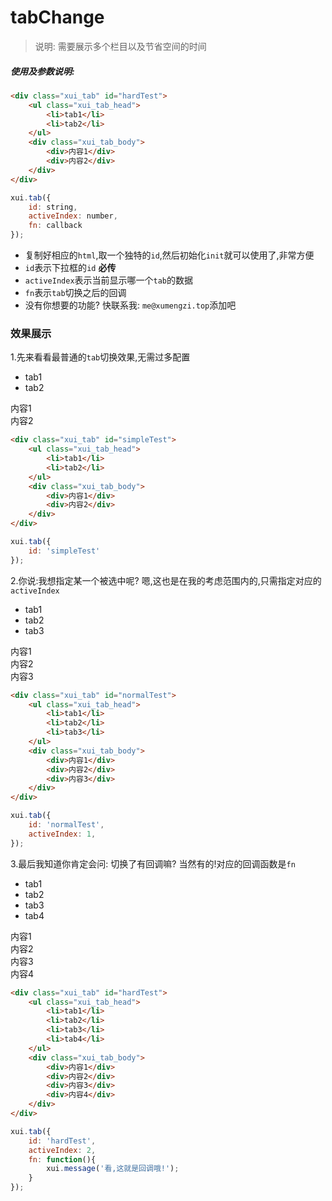 <link rel="stylesheet" type="text/css" href="../assets/xui.css">
<script type="text/javascript" src="../assets/xui.js"></script>

# tabChange

>说明: 需要展示多个栏目以及节省空间的时间

##### 使用及参数说明:
```html
<div class="xui_tab" id="hardTest">
	<ul class="xui_tab_head">
		<li>tab1</li>
		<li>tab2</li>
	</ul>
	<div class="xui_tab_body">
		<div>内容1</div>
		<div>内容2</div>
	</div>
</div>
```
```js
xui.tab({
	id: string,
	activeIndex: number,
	fn: callback
});
```
* 复制好相应的`html`,取一个独特的`id`,然后初始化`init`就可以使用了,非常方便
* `id`表示下拉框的`id` **必传**
* `activeIndex`表示当前显示哪一个`tab`的数据
* `fn`表示`tab`切换之后的回调
* 没有你想要的功能? 快联系我: `me@xumengzi.top`添加吧

### 效果展示


1.先来看看最普通的`tab`切换效果,无需过多配置
<div class="xui_tab" id="simpleTest">
	<ul class="xui_tab_head">
		<li>tab1</li>
		<li>tab2</li>
	</ul>
	<div class="xui_tab_body">
		<div>内容1</div>
		<div>内容2</div>
	</div>
</div>

<script type="text/javascript">
xui.tab({
	id: 'simpleTest'
});
</script>
```html
<div class="xui_tab" id="simpleTest">
	<ul class="xui_tab_head">
		<li>tab1</li>
		<li>tab2</li>
	</ul>
	<div class="xui_tab_body">
		<div>内容1</div>
		<div>内容2</div>
	</div>
</div>
```

```js
xui.tab({
	id: 'simpleTest'
});
```

2.你说:我想指定某一个被选中呢? 嗯,这也是在我的考虑范围内的,只需指定对应的`activeIndex`
<div class="xui_tab" id="normalTest">
	<ul class="xui_tab_head">
		<li>tab1</li>
		<li>tab2</li>
		<li>tab3</li>
	</ul>
	<div class="xui_tab_body">
		<div>内容1</div>
		<div>内容2</div>
		<div>内容3</div>
	</div>
</div>

<script type="text/javascript">
xui.tab({
	id: 'normalTest',
	activeIndex: 1,
});
</script>
```html
<div class="xui_tab" id="normalTest">
	<ul class="xui_tab_head">
		<li>tab1</li>
		<li>tab2</li>
		<li>tab3</li>
	</ul>
	<div class="xui_tab_body">
		<div>内容1</div>
		<div>内容2</div>
		<div>内容3</div>
	</div>
</div>
```

```js
xui.tab({
	id: 'normalTest',
	activeIndex: 1,
});
```

3.最后我知道你肯定会问: 切换了有回调嘛? 当然有的!对应的回调函数是`fn`
<div class="xui_tab" id="hardTest">
	<ul class="xui_tab_head">
		<li>tab1</li>
		<li>tab2</li>
		<li>tab3</li>
		<li>tab4</li>
	</ul>
	<div class="xui_tab_body">
		<div>内容1</div>
		<div>内容2</div>
		<div>内容3</div>
		<div>内容4</div>
	</div>
</div>

<script type="text/javascript">
xui.tab({
	id: 'hardTest',
	activeIndex: 2,
	fn: function(){
		xui.message('看,这就是回调哦!');
	}
});
</script>
```html
<div class="xui_tab" id="hardTest">
	<ul class="xui_tab_head">
		<li>tab1</li>
		<li>tab2</li>
		<li>tab3</li>
		<li>tab4</li>
	</ul>
	<div class="xui_tab_body">
		<div>内容1</div>
		<div>内容2</div>
		<div>内容3</div>
		<div>内容4</div>
	</div>
</div>
```

```js
xui.tab({
	id: 'hardTest',
	activeIndex: 2,
	fn: function(){
		xui.message('看,这就是回调哦!');
	}
});
```